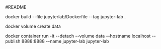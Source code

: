 #README


docker build --file jupyterlab/Dockerfile --tag jupyter-lab .

docker volume create data

docker container run -it --detach --volume data --hostname localhost --publish 8888:8888 --name jupyter-lab jupyter-lab 
